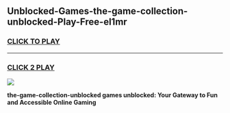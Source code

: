 
## Unblocked-Games-the-game-collection-unblocked-Play-Free-el1mr
<h3>
<a href="https://premium76.site?title=the-game-collection-unblocked&ref=21A">CLICK TO PLAY</a></h3>
<hr>

<h3>
<a href="https://premium76.site?title=the-game-collection-unblocked&ref=21A">CLICK 2 PLAY</a>
  
</h3>

<a href="https://premium76.site?title=the-game-collection-unblocked&ref=21A"><img src="https://clearcache.store/games.png"></a>


**the-game-collection-unblocked games unblocked: Your Gateway to Fun and Accessible Online Gaming**
